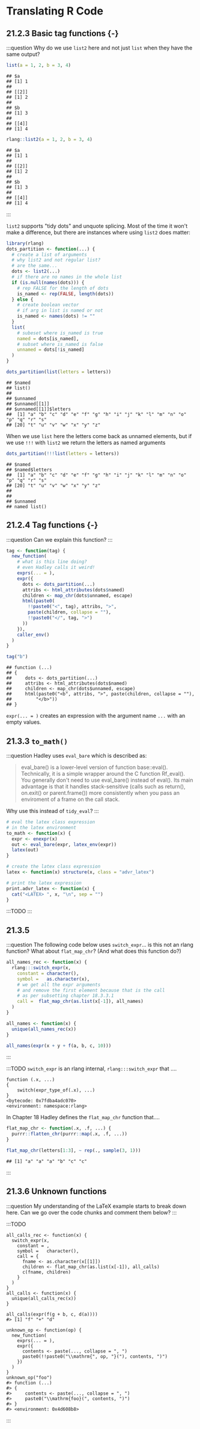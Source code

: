 # Translating R Code

## 21.2.3 Basic tag functions {-}

:::question
Why do we use `list2` here and not just `list` when they have the same output?


```r
list(a = 1, 2, b = 3, 4)
```

```
## $a
## [1] 1
## 
## [[2]]
## [1] 2
## 
## $b
## [1] 3
## 
## [[4]]
## [1] 4
```

```r
rlang::list2(a = 1, 2, b = 3, 4)
```

```
## $a
## [1] 1
## 
## [[2]]
## [1] 2
## 
## $b
## [1] 3
## 
## [[4]]
## [1] 4
```
:::


`list2` supports "tidy dots" and unquote splicing. Most of the time it won't make a difference, but there are instances where using `list2` does matter:


```r
library(rlang)
dots_partition <- function(...) {
  # create a list of arguments
  # why list2 and not regular list?
  # are the same...
  dots <- list2(...)
  # if there are no names in the whole list
  if (is.null(names(dots))) {
    # rep FALSE for the length of dots
    is_named <- rep(FALSE, length(dots))
  } else {
    # create boolean vector
    # if arg in list is named or not
    is_named <- names(dots) != ""
  }
  list(
    # subeset where is_named is true
    named = dots[is_named],
    # subset where is_named is false
    unnamed = dots[!is_named]
  )
}
```



```r
dots_partition(list(letters = letters))
```

```
## $named
## list()
## 
## $unnamed
## $unnamed[[1]]
## $unnamed[[1]]$letters
##  [1] "a" "b" "c" "d" "e" "f" "g" "h" "i" "j" "k" "l" "m" "n" "o" "p" "q" "r" "s"
## [20] "t" "u" "v" "w" "x" "y" "z"
```

When we use `list` here the letters come back as unnamed elements, but if we use `!!!` with `list2` we return the letters as named arguments


```r
dots_partition(!!!list(letters = letters))
```

```
## $named
## $named$letters
##  [1] "a" "b" "c" "d" "e" "f" "g" "h" "i" "j" "k" "l" "m" "n" "o" "p" "q" "r" "s"
## [20] "t" "u" "v" "w" "x" "y" "z"
## 
## 
## $unnamed
## named list()
```

## 21.2.4 Tag functions {-}

:::question
Can we explain this function?
:::
 


```r
tag <- function(tag) {
  new_function(
    # what is this line doing?
    # even Hadley calls it weird!
    exprs(... = ),
    expr({
      dots <- dots_partition(...)
      attribs <- html_attributes(dots$named)
      children <- map_chr(dots$unnamed, escape)
      html(paste0(
        !!paste0("<", tag), attribs, ">",
        paste(children, collapse = ""),
        !!paste0("</", tag, ">")
      ))
    }),
    caller_env()
  )
}

tag("b")
```

```
## function (...) 
## {
##     dots <- dots_partition(...)
##     attribs <- html_attributes(dots$named)
##     children <- map_chr(dots$unnamed, escape)
##     html(paste0("<b", attribs, ">", paste(children, collapse = ""), 
##         "</b>"))
## }
```

`expr(... = )` creates an expression with the argument name `...` with an empty values.

## 21.3.3 `to_math()`

:::question
Hadley uses `eval_bare` which is described as:

> eval_bare() is a lower-level version of function base::eval(). Technically, it is a simple wrapper around the C function Rf_eval(). You generally don't need to use eval_bare() instead of eval(). Its main advantage is that it handles stack-sensitive (calls such as return(), on.exit() or parent.frame()) more consistently when you pass an enviroment of a frame on the call stack.

Why use this instead of `tidy_eval`?
:::


```r
# eval the latex class expression
# in the latex environment
to_math <- function(x) {
  expr <- enexpr(x)
  out <- eval_bare(expr, latex_env(expr))
  latex(out)
}

# create the latex class expression
latex <- function(x) structure(x, class = "advr_latex")

# print the latex expression
print.advr_latex <- function(x) {
  cat("<LATEX> ", x, "\n", sep = "")
}
```

:::TODO
:::

## 21.3.5 

:::question
The following code below uses `switch_expr`... is this not an rlang function? What about `flat_map_chr`? (And what does this function do?)


```r
all_names_rec <- function(x) {
  rlang:::switch_expr(x,
    constant = character(),
    symbol =   as.character(x),
    # we get all the expr arguments
    # and remove the first element because that is the call
    # as per subsetting chapter 18.3.3.1
    call =  flat_map_chr(as.list(x[-1]), all_names)
  )
}

all_names <- function(x) {
  unique(all_names_rec(x))
}

all_names(expr(x + y + f(a, b, c, 10)))
```
:::

:::TODO
`switch_expr` is an rlang internal, `rlang:::switch_expr` that ....

```
function (.x, ...) 
{
    switch(expr_type_of(.x), ...)
}
<bytecode: 0x7fdba4adc070>
<environment: namespace:rlang>
```

In Chapter 18 Hadley defines the `flat_map_chr` function that....


```r
flat_map_chr <- function(.x, .f, ...) {
  purrr::flatten_chr(purrr::map(.x, .f, ...))
}

flat_map_chr(letters[1:3], ~ rep(., sample(3, 1)))
```

```
## [1] "a" "a" "a" "b" "c" "c"
```
:::

## 21.3.6 Unknown functions 

:::question
My understanding of the LaTeX example starts to break down here. Can we go over the code chunks and comment them below?
:::

:::TODO

```
all_calls_rec <- function(x) {
  switch_expr(x,
    constant = ,
    symbol =   character(),
    call = {
      fname <- as.character(x[[1]])
      children <- flat_map_chr(as.list(x[-1]), all_calls)
      c(fname, children)
    }
  )
}
all_calls <- function(x) {
  unique(all_calls_rec(x))
}

all_calls(expr(f(g + b, c, d(a))))
#> [1] "f" "+" "d"

unknown_op <- function(op) {
  new_function(
    exprs(... = ),
    expr({
      contents <- paste(..., collapse = ", ")
      paste0(!!paste0("\\mathrm{", op, "}("), contents, ")")
    })
  )
}
unknown_op("foo")
#> function (...) 
#> {
#>     contents <- paste(..., collapse = ", ")
#>     paste0("\\mathrm{foo}(", contents, ")")
#> }
#> <environment: 0x4d608b8>
```
:::
